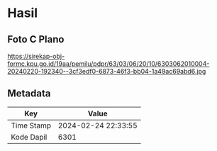 # Hasil

## Foto C Plano

https://sirekap-obj-formc.kpu.go.id/19aa/pemilu/pdpr/63/03/06/20/10/6303062010004-20240220-192340--3cf3edf0-6873-46f3-bb04-1a49ac69abd6.jpg


## Metadata

| Key        | Value               |
| ---------- | ------------------- |
| Time Stamp | 2024-02-24 22:33:55 |
| Kode Dapil | 6301                |



